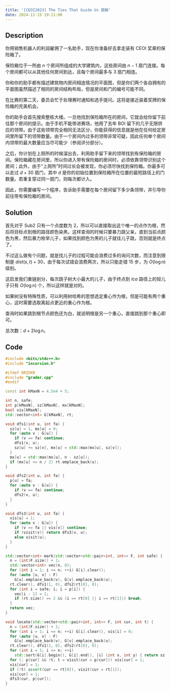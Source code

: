 ```yaml
---
title: '[CEOI2023] The Ties That Guide Us 题解'
date: 2024-11-15 19:11:00
---
```


## Description

你用销售机器人的利润雇佣了一名助手，现在你准备好去拿走装有 CEOI 奖章的保险箱了。

保险箱位于一所由 $n$ 个房间所组成的大学建筑内，这些房间由 $n-1$ 扇门连接。每个房间都可以从其他任何房间到达，且每个房间最多与 $3$ 扇门相连。

你和你的助手都有描述建筑物内房间相连情况的平面图，但是你们两个各自拥有的平面图虽然描述了相同的房间结构布局，但是房间和门的编号可能不同。

在比赛的第二天，委员会忙于处理赛时通知和选手提问。这将是接近装着奖牌的保险箱的完美机会。

你的助手会首先搜索整栋大楼。一旦他找到保险箱所在的房间，它就会给你留下前往那个房间的提示。由于手机不能带进赛场，他用了去年 BOI 留下的几乎无限供应的领带。由于这些领带完全相同无法区分，你能获得的信息就是他在任何给定房间里所留下的领带数量。由于一个房间内过多的领带非常可疑，因此任何单个房间内领带的最大数量应当尽可能少（参阅评分部分）。

之后，你计划在上厕所的时候溜出去，利用助手留下来的领带找到有保险箱的房间。保险箱藏在房间里，所以你进入带有保险箱的房间时，必须依靠领带识别这个房间；此外，由于“上厕所”时间过长会被发现，你必须尽快找到保险箱。你最多可以走过 $d+30$ 扇门，其中 $d$ 是你的初始位置到保险箱所在位置的最短路径上的门数量。若重复穿过同一扇门，则每次都计入。

因此，你需要编写一个程序，告诉助手需要在每个房间留下多少条领带，并引导你前往带有保险箱的房间。

## Solution

首先对于 Sub2 只有一个点度数为 $2$，所以可以直接取出这个唯一的点作为根，然后将目标点到根的路径颜色染黑。这样查询的时候只要暴力跳父亲，直到当前点颜色为黑，然后暴力枚举儿子，如果找到颜色为黑的儿子就往儿子跳，否则就是终点了。

不过这么做有个问题，就是找儿子的过程可能会浪费过多的询问次数，而注意到限制是 $dist(s,t)+30$，由于每次试错会浪费两次，所以只能走错 $15$ 步，为 $O(\log n)$ 级别。

这启发我们重链剖分，每次跳子树大小最大的儿子，由于终点到 $lca$ 路径上的轻儿子只有 $O(\log n)$ 个，所以这样就是对的。

如果树没有特殊性质，可以利用树哈希的思想选定重心作为根，但是可能有两个重心，这时需要选取离起点更近的重心作为根。

查询时如果跳到根节点颜色还为白，就说明根是另一个重心，直接跳到那个重心即可。

总次数：$d+2\log n$。

## Code

```cpp
#include <bits/stdc++.h>
#include "incursion.h"

#ifdef ORZXKR
#include "grader.cpp"
#endif

const int kMaxN = 4.5e4 + 5;

int n, safe;
int p[kMaxN], sz[kMaxN], mx[kMaxN];
bool vis[kMaxN];
std::vector<int> G[kMaxN], rt;

void dfs1(int u, int fa) {
  sz[u] = 1, mx[u] = 0;
  for (auto v : G[u]) {
    if (v == fa) continue;
    dfs1(v, u);
    sz[u] += sz[v], mx[u] = std::max(mx[u], sz[v]);
  }
  mx[u] = std::max(mx[u], n - sz[u]);
  if (mx[u] <= n / 2) rt.emplace_back(u);
}

void dfs2(int u, int fa) {
  p[u] = fa;
  for (auto v : G[u]) {
    if (v == fa) continue;
    dfs2(v, u);
  }
}

void dfs3(int u, int fa) {
  vis[u] = 1;
  for (auto v : G[u]) {
    if (v == fa || vis[v]) continue;
    if (visit(v)) return dfs3(v, u);
    else visit(u);
  }
}

std::vector<int> mark(std::vector<std::pair<int, int>> F, int safe) {
  n = (int)F.size() + 1;
  std::vector<int> vec(n, 0);
  for (int i = 1; i <= n; ++i) G[i].clear();
  for (auto [u, v] : F)
    G[u].emplace_back(v), G[v].emplace_back(u);
  rt.clear(), dfs1(1, 0), dfs2(rt[0], 0);
  for (int i = safe; i; i = p[i]) {
    vec[i - 1] = 1;
    if (rt.size() == 2 && (i == rt[0] || i == rt[1])) break;
  }
  return vec;
}

void locate(std::vector<std::pair<int, int>> F, int cur, int t) {
  n = (int)F.size() + 1;
  for (int i = 1; i <= n; ++i) G[i].clear(), vis[i] = 0;
  for (auto [u, v] : F)
    G[u].emplace_back(v), G[v].emplace_back(u);
  rt.clear(), dfs1(1, 0), dfs2(rt[0], 0);
  for (int i = 1; i <= n; ++i)
    std::sort(G[i].begin(), G[i].end(), [&] (int x, int y) { return sz[x] > sz[y]; });
  for (; p[cur] && !t; t = visit(cur = p[cur])) vis[cur] = 1;
  vis[cur] = 1;
  if (!t) assert(cur == rt[0]), visit(cur = rt[1]);
  vis[cur] = 1;
  dfs3(cur, p[cur]);
}
```